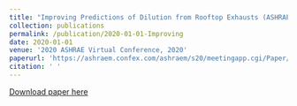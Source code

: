 ```yaml
---
title: "Improving Predictions of Dilution from Rooftop Exhausts (ASHRAE 1823-RP)"
collection: publications
permalink: /publication/2020-01-01-Improving
date: 2020-01-01
venue: '2020 ASHRAE Virtual Conference, 2020'
paperurl: 'https://ashraem.confex.com/ashraem/s20/meetingapp.cgi/Paper/27354'
citation: ' '
---
```

[Download paper here](https://ashraem.confex.com/ashraem/s20/meetingapp.cgi/Paper/27354)
